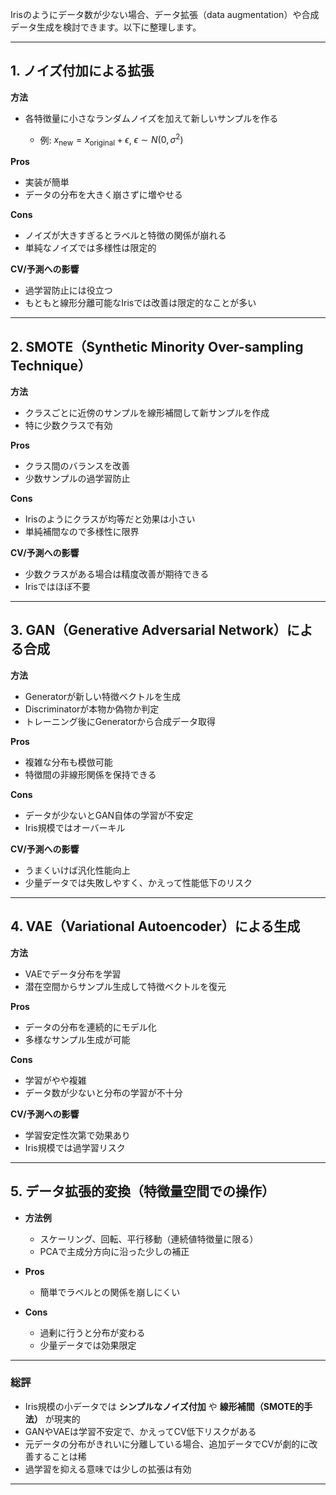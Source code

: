 Irisのようにデータ数が少ない場合、データ拡張（data augmentation）や合成データ生成を検討できます。以下に整理します。

---

## 1. ノイズ付加による拡張

**方法**

* 各特徴量に小さなランダムノイズを加えて新しいサンプルを作る

  * 例: $x_\text{new} = x_\text{original} + \epsilon$, $\epsilon \sim N(0, \sigma^2)$

**Pros**

* 実装が簡単
* データの分布を大きく崩さずに増やせる

**Cons**

* ノイズが大きすぎるとラベルと特徴の関係が崩れる
* 単純なノイズでは多様性は限定的

**CV/予測への影響**

* 過学習防止には役立つ
* もともと線形分離可能なIrisでは改善は限定的なことが多い

---

## 2. SMOTE（Synthetic Minority Over-sampling Technique）

**方法**

* クラスごとに近傍のサンプルを線形補間して新サンプルを作成
* 特に少数クラスで有効

**Pros**

* クラス間のバランスを改善
* 少数サンプルの過学習防止

**Cons**

* Irisのようにクラスが均等だと効果は小さい
* 単純補間なので多様性に限界

**CV/予測への影響**

* 少数クラスがある場合は精度改善が期待できる
* Irisではほぼ不要

---

## 3. GAN（Generative Adversarial Network）による合成

**方法**

* Generatorが新しい特徴ベクトルを生成
* Discriminatorが本物か偽物か判定
* トレーニング後にGeneratorから合成データ取得

**Pros**

* 複雑な分布も模倣可能
* 特徴間の非線形関係を保持できる

**Cons**

* データが少ないとGAN自体の学習が不安定
* Iris規模ではオーバーキル

**CV/予測への影響**

* うまくいけば汎化性能向上
* 少量データでは失敗しやすく、かえって性能低下のリスク

---

## 4. VAE（Variational Autoencoder）による生成

**方法**

* VAEでデータ分布を学習
* 潜在空間からサンプル生成して特徴ベクトルを復元

**Pros**

* データの分布を連続的にモデル化
* 多様なサンプル生成が可能

**Cons**

* 学習がやや複雑
* データ数が少ないと分布の学習が不十分

**CV/予測への影響**

* 学習安定性次第で効果あり
* Iris規模では過学習リスク

---

## 5. データ拡張的変換（特徴量空間での操作）

* **方法例**

  * スケーリング、回転、平行移動（連続値特徴量に限る）
  * PCAで主成分方向に沿った少しの補正

* **Pros**

  * 簡単でラベルとの関係を崩しにくい

* **Cons**

  * 過剰に行うと分布が変わる
  * 少量データでは効果限定

---

### 総評

* Iris規模の小データでは **シンプルなノイズ付加** や **線形補間（SMOTE的手法）** が現実的
* GANやVAEは学習不安定で、かえってCV低下リスクがある
* 元データの分布がきれいに分離している場合、追加データでCVが劇的に改善することは稀
* 過学習を抑える意味では少しの拡張は有効

---


